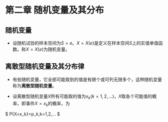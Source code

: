 # 第二章 随机变量及其分布

## 随机变量

* 设随机试验的样本空间为$S={e}$。$X=X(e)$是定义在样本空间$S$上的实值单值函数。称$X=X(e)$为随机变量。

## 离散型随机变量及其分布律

* 有些随机变量，它全部可能取到的值是有限个或可列无限多个，这种随机变量称为**离散型随机变量**。

* 设离散型随机变量$X$所有可能取的值为$x_k(k=1,2,...)$，$X$取各个可能值的概率，即事件${X=x_k}$的概率，为

$
P{X=x_k}=p_k,k=1,2,...
$


